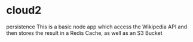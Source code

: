 # cloud2
persistence
This is a basic node app which access the Wikipedia API and then stores the result in a Redis Cache, as well as an S3 Bucket
